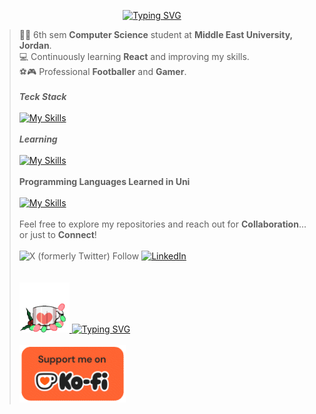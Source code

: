 <div align="center">

[![Typing SVG](https://readme-typing-svg.demolab.com?font=Roboto&size=30&duration=2500&color=9198A1FF&center=true&vCenter=true&lines=Front-End+Developer;Prompt+Engineer;Low-Code+Developer)](https://git.io/typing-svg)

</div>

>👨‍🎓 6th sem **Computer Science** student at **Middle East University, Jordan**.\
>💻 Continuously learning **React** and improving my skills.\
>⚽🎮 Professional **Footballer** and **Gamer**.\
><br/>***Teck Stack***
><br/><br/>[![My Skills](https://skillicons.dev/icons?i=html,css,js,react,bootstrap,git,github,vercel,netlify)](https://skillicons.dev)\
><br/>***Learning***
><br/><br/>[![My Skills](https://skillicons.dev/icons?i=tailwind,ts,next)](https://skillicons.dev)\
><br/>**Programming Languages Learned in Uni**
><br/><br/>[![My Skills](https://skillicons.dev/icons?i=cpp,java,cs,js,python)](https://skillicons.dev)\
><br/>Feel free to explore my repositories and reach out for **Collaboration**... or just to **Connect**!\
><br/>![X (formerly Twitter) Follow](https://img.shields.io/twitter/follow/mohadev01)
[![LinkedIn](https://custom-icon-badges.demolab.com/badge/LinkedIn-0A66C2?logo=linkedin-white&logoColor=fff)](https://www.linkedin.com/in/mohadev)\
><br/><br/><a href="https://ko-fi.com/Z8Z31COJGC">
    <img style="width: 80px; height: auto;" src="https://raw.githubusercontent.com/mohadev01-resources/Icons/refs/heads/main/Ko-fi-Gifs/KitsunaOkami.gif" alt="Ko-fi">
</a>[![Typing SVG](https://readme-typing-svg.demolab.com?font=Roboto&duration=2500&pause=200&color=9198A1&center=false&vCenter=false&width=170&height=35&lines=Support;Buy+a+me+a+Coffee)](https://git.io/typing-svg)\
><br/><a href="https://ko-fi.com/Z8Z31COJGC">
    <img style="width: 170px; height: auto;" src="https://raw.githubusercontent.com/mohadev01-resources/Icons/refs/heads/main/Ko-fi-Gifs/Support%20me%203.gif" alt="Ko-fi">
</a>
